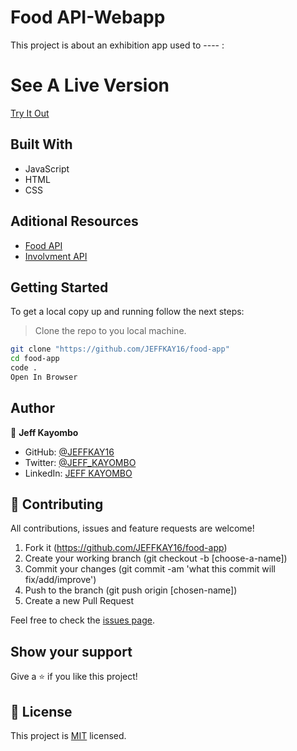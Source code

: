 # Food API-Webapp

This project is about an exhibition app used to ---- :

# See A Live Version
[Try It Out]() 

## Built With

* JavaScript
* HTML
* CSS


## Aditional Resources

* [Food API]()
* [Involvment API]()


## Getting Started

To get a local copy up and running follow the next steps:
> Clone the repo to you local machine.
```bash
git clone "https://github.com/JEFFKAY16/food-app"
cd food-app
code .
Open In Browser
```

## Author

👤 **Jeff Kayombo**

  - GitHub: [@JEFFKAY16](https://github.com/JEFFKAY16)
  - Twitter: [@JEFF_KAYOMBO](https://twitter.com/jeff_kayombo)
  - LinkedIn: [JEFF KAYOMBO](https://www.linkedin.com/in/jeff-kayombo-aa9758174/)

## 🤝 Contributing

All contributions, issues and feature requests are welcome!

1. Fork it (https://github.com/JEFFKAY16/food-app)
2. Create your working branch (git checkout -b [choose-a-name])
3. Commit your changes (git commit -am 'what this commit will fix/add/improve')
4. Push to the branch (git push origin [chosen-name])
5. Create a new Pull Request

Feel free to check the [issues page](../../issues/).

## Show your support

Give a ⭐️ if you like this project!

## 📝 License

This project is [MIT](./MIT.md) licensed.